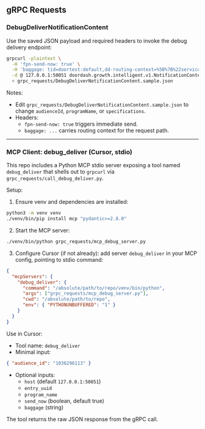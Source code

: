 ## gRPC Requests

### DebugDeliverNotificationContent

Use the saved JSON payload and required headers to invoke the debug delivery endpoint:

```bash
grpcurl -plaintext \
  -H 'fpn-send-now: true' \
  -H 'baggage: tid=doortest:default,dd-routing-context=%5B%7B%22service%22%3A%22growth-service%22%2C%22app%22%3A%22notification-platform%22%2C%22host%22%3A%22growth-service-notification-platform-sandbox-lei-np%22%2C%22port%22%3A%2250051%22%7D%5D' \
  -d @ 127.0.0.1:50051 doordash.growth.intelligent.v1.NotificationContentService/DebugDeliverNotificationContent \
  < grpc_requests/DebugDeliverNotificationContent.sample.json
```

Notes:
- Edit `grpc_requests/DebugDeliverNotificationContent.sample.json` to change `audienceId`, `programName`, or `specifications`.
- Headers:
  - `fpn-send-now: true` triggers immediate send.
  - `baggage: ...` carries routing context for the request path.

---

### MCP Client: debug_deliver (Cursor, stdio)

This repo includes a Python MCP stdio server exposing a tool named `debug_deliver` that shells out to `grpcurl` via `grpc_requests/call_debug_deliver.py`.

Setup:
1. Ensure venv and dependencies are installed:
```bash
python3 -m venv venv
./venv/bin/pip install mcp "pydantic>=2.8.0"
```

2. Start the MCP server:
```bash
./venv/bin/python grpc_requests/mcp_debug_server.py
```

3. Configure Cursor (if not already): add server `debug_deliver` in your MCP config, pointing to stdio command:
```json
{
  "mcpServers": {
    "debug_deliver": {
      "command": "/absolute/path/to/repo/venv/bin/python",
      "args": ["grpc_requests/mcp_debug_server.py"],
      "cwd": "/absolute/path/to/repo",
      "env": { "PYTHONUNBUFFERED": "1" }
    }
  }
}
```

Use in Cursor:
- Tool name: `debug_deliver`
- Minimal input:
```json
{ "audience_id": "1036296113" }
```
- Optional inputs:
  - `host` (default `127.0.0.1:50051`)
  - `entry_uuid`
  - `program_name`
  - `send_now` (boolean, default true)
  - `baggage` (string)

The tool returns the raw JSON response from the gRPC call.


